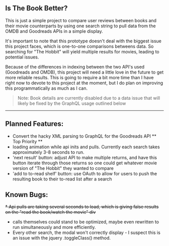 ## Is The Book Better?

This is just a simple project to compare user reviews between books and their movie counterparts by using one search string
to pull data from the OMDB and Goodreads APIs in a simple display.

It's important to note that this prototype doesn't deal with the biggest issue this project faces, which is one-to-one 
comparisons betweens data. So searching for "The Hobbit" will yield multiple results for movies, leading to potential issues.

Because of the differences in indexing between the two API's used (Goodreads and OMDB), this project will need a little 
love in the future to get more reliable results. This is going to require a bit more time than I have right now to devote to this project
at the moment, but I do plan on improving this programmatically as much as I can.

> Note:
> Book details are currently disabled due to a data issue that will likely be fixed by the GraphQL usage outlined below

----


## Planned Features:
* Convert the hacky XML parsing to GraphQL for the Goodreads API ** Top Priority **
* loading animation while api inits and pulls. Currently each search takes approximately 3-8 seconds to run.
* 'next result' button: adjust API to make multiple returns, and have this button iterate through those returns so one could get whatever movie version of "The Hobbit" they wanted to compare
* 'add to to-read shelf' button: use OAuth to allow for users to push the resulting book to their to-read list after a search



## Known Bugs:

~~* Api pulls are taking several seconds to load, which is giving false results on the "read the book/watch the movie" div~~ 
* calls themselves could stand to be optimized, maybe even rewritten to run simultaneously and more efficiently. 
* Every other search, the modal won't correctly display - I suspect this is an issue with the jquery .toggleClass() method. 

